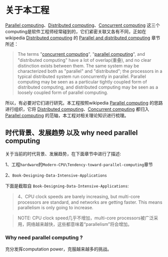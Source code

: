 # 关于本工程

[Parallel computing](https://en.wikipedia.org/wiki/Parallel_computing)、[Distributed computing](https://en.wikipedia.org/wiki/Concurrent_computing)、[Concurrent computing](https://en.wikipedia.org/wiki/Concurrent_computing) 这三个computing是软件工程师经常碰到的，它们紧密关联又各有不同，正如在wikipedia [Distributed computing](https://en.wikipedia.org/wiki/Distributed_computing) 的 [Parallel and distributed computing](https://en.wikipedia.org/wiki/Distributed_computing#Parallel_and_distributed_computing) 章节所述：

> The terms "[concurrent computing](https://en.wikipedia.org/wiki/Concurrent_computing)", "[parallel computing](https://en.wikipedia.org/wiki/Parallel_computing)", and "distributed computing" have a lot of overlap(重叠), and no clear distinction exists between them. The same system may be characterized both as "parallel" and "distributed"; the processors in a typical distributed system run concurrently in parallel. Parallel computing may be seen as a particular tightly coupled form of distributed computing, and distributed computing may be seen as a loosely coupled form of parallel computing.

所以，有必要对它们进行研究。本工程按照wikipedia [Parallel computing](https://en.wikipedia.org/wiki/Parallel_computing) 的思路进行组织，它将 [Distributed computing](https://en.wikipedia.org/wiki/Concurrent_computing)、[Concurrent computing](https://en.wikipedia.org/wiki/Concurrent_computing) 都归入 [Parallel computing](https://en.wikipedia.org/wiki/Parallel_computing) 的范轴，本工程对相关理论知识进行梳理。



## 时代背景、发展趋势 以及 why need parallel computing

关于当前的时代背景、发展趋势，在下面章节中进行了描述:

1、工程`hardware`的`Modern-CPU\Tendency-toward-parallel-computing`章节

2、`Book-Designing-Data-Intensive-Applications`

下面是截取自 `Book-Designing-Data-Intensive-Applications`:

> 4、CPU clock speeds are barely increasing, but multi-core processors are standard, and networks are getting faster. This means parallelism is only going to increase.

> NOTE: CPU clock speed几乎不增加，multi-core processors被广泛采用，网络越来越快，这些都意味着“parallelism”将会增加。



### Why need parallel computing ?

充分发挥computation power，克服越来越多的挑战。

